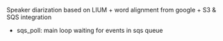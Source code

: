 
Speaker diarization based on LIUM + word alignment from google + S3 & SQS integration
- sqs_poll: main loop waiting for events in sqs queue 